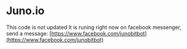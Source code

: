 # Juno.io
This code is not updated
It is runing right now on facebook messenger, send a message:
[https://www.facebook.com/junobitbot](https://www.facebook.com/junobitbot)
